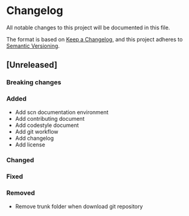 # Changelog

All notable changes to this project will be documented in this file.

The format is based on [Keep a Changelog](https://keepachangelog.com/en/1.0.0/),
and this project adheres to [Semantic Versioning](https://semver.org/spec/v2.0.0.html).

## [Unreleased]

### Breaking changes

### Added

- Add scn documentation environment
- Add contributing document
- Add codestyle document
- Add git workflow
- Add changelog
- Add license

### Changed

### Fixed

### Removed

- Remove trunk folder when download git repository
